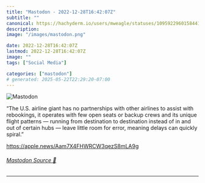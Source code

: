 ```yaml
---
title: "Mastodon - 2022-12-28T16:42:07Z"
subtitle: ""
canonical: https://hachyderm.io/users/mweagle/statuses/109592296015844131
description:
image: "/images/mastodon.png"

date: 2022-12-28T16:42:07Z
lastmod: 2022-12-28T16:42:07Z
image: ""
tags: ["Social Media"]

categories: ["mastodon"]
# generated: 2025-05-22T22:29:20-07:00
---
```

![Mastodon](/images/mastodon.png)

<p>“The U.S. airline giant has no partnerships with other airlines to assist with rebookings, it operates with few open seats or backup crews and its unique flight patterns — running from destination to destination instead of in and out of certain hubs — leave little room for error, meaning delays can quickly spiral.”</p><p><a href="https://apple.news/Aam7X4FHWRCW3qezS8mLA9g" target="_blank" rel="nofollow noopener noreferrer" translate="no"><span class="invisible">https://</span><span class="ellipsis">apple.news/Aam7X4FHWRCW3qezS8m</span><span class="invisible">LA9g</span></a></p>


###### [Mastodon Source 🐘](https://hachyderm.io/@mweagle/109592296015844131)

___
